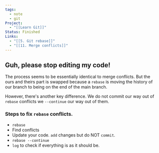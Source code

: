```yaml
---
tags:
  - note
  - git
Project:
  - "[[Learn Git]]"
Status: Finished
Links:
  - "[[5. Git rebase]]"
  - "[[11. Merge conflicts]]"
---
```

## Guh, please stop editing my code!
The process seems to be essentially identical to merge conflicts. But the ours and theirs part is swapped because a `rebase` is moving the history of our branch to being on the end of the main branch. 

However, there's another key difference. We do not commit our way out of `rebase` conflicts we `--continue` our way out of them.

### Steps to fix `rebase` conflicts.
- `rebase`
- Find conflicts
- Update your code. `add` changes but do NOT `commit`. 
- `rebase --continue`
- `log` to check if everything is as it should be. 
